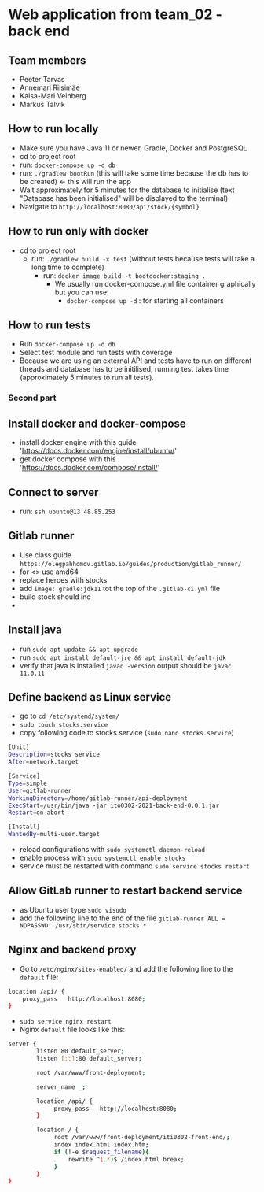 # Web application from team_02 - back end

## Team members
- Peeter Tarvas
- Annemari Riisimäe
- Kaisa-Mari Veinberg
- Markus Talvik

## How to run locally
- Make sure you have Java 11 or newer, Gradle, Docker and PostgreSQL
- cd to project root
- run: `docker-compose up -d db`
- run: `./gradlew bootRun` (this will take some time because the db has to be created) <- this will run the app
- Wait approximately for 5 minutes for the database to initialise (text "Database has been initialised" will be displayed to the terminal)
- Navigate to `http://localhost:8080/api/stock/{symbol}`

## How to run only with docker

  - cd to project root
    - run: `./gradlew build -x test` (without tests because tests will take a long time to complete)
      - run: `docker image build -t bootdocker:staging .`
        - We usually  run docker-compose.yml file container graphically but you can use:
          - `docker-compose up -d` : for starting all containers

## How to run tests
- Run `docker-compose up -d db`
- Select test module and run tests with coverage
- Because we are using an external API and tests have to run on different threads and database has to be initilised, running test takes time (approximately 5 minutes to run all tests).

### Second part


## Install docker and docker-compose
- install docker engine with this guide 'https://docs.docker.com/engine/install/ubuntu/'
- get docker compose with this 'https://docs.docker.com/compose/install/'


## Connect to server
- run: `ssh ubuntu@13.48.85.253`

## Gitlab runner
- Use class guide `https://olegpahhomov.gitlab.io/guides/production/gitlab_runner/`
- for <> use amd64
- replace heroes with stocks
- add `image: gradle:jdk11` tot the top of the `.gitlab-ci.yml` file
- build stock should inc
- 

## Install java
- run `sudo apt update && apt upgrade`
- run `sudo apt install default-jre && apt install default-jdk`
- verify that java is installed `javac -version` output should be `javac 11.0.11`

## Define backend as Linux service
 - go to `cd /etc/systemd/system/`
 - `sudo touch stocks.service`
 - copy following code to stocks.service (`sudo nano stocks.service`)

```bash
[Unit]
Description=stocks service
After=network.target

[Service] 
Type=simple
User=gitlab-runner
WorkingDirectory=/home/gitlab-runner/api-deployment
ExecStart=/usr/bin/java -jar ito0302-2021-back-end-0.0.1.jar
Restart=on-abort

[Install]
WantedBy=multi-user.target
```

 - reload configurations with `sudo systemctl daemon-reload`
 - enable process with `sudo systemctl enable stocks`
 - service must be restarted with command `sudo service stocks restart`


## Allow GitLab runner to restart backend service
 - as Ubuntu user type `sudo visudo`
 - add the following line to the end of the file `gitlab-runner ALL = NOPASSWD: /usr/sbin/service stocks *`


## Nginx and backend proxy

 - Go to `/etc/nginx/sites-enabled/` and add the following line to the `default` file:
```bash
location /api/ {  
    proxy_pass   http://localhost:8080;  
}
```
 - `sudo service nginx restart`
 - Nginx `default` file looks like this:
```bash
server {
        listen 80 default_server;
        listen [::]:80 default_server;

        root /var/www/front-deployment;

        server_name _;

        location /api/ {
             proxy_pass   http://localhost:8080;
        }

        location / {
             root /var/www/front-deployment/iti0302-front-end/;
             index index.html index.htm;
             if (!-e $request_filename){
                 rewrite ^(.*)$ /index.html break;
             }
        }
}
```
